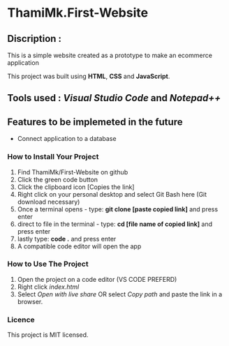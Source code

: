 # ThamiMk.First-Website

## Discription :
This is a simple website created as a prototype to make an ecommerce application

This project was built using **HTML**, **CSS** and **JavaScript**.
## Tools used : *Visual Studio Code* and *Notepad++*
## Features to be implemeted in the future 
* Connect application to a database 


### How to Install Your Project
1. Find  ThamiMk/First-Website on github
2. Click the green code button
3. Click the clipboard icon [Copies the link]
4. Right click on your personal desktop and select Git Bash here (Git download necessary)
5. Once a terminal opens - type: **git clone [paste copied link]** and press enter
6. direct to file in the terminal - type: **cd [file name of copied link]** and press enter
7. lastly type: **code .** and press enter
8. A compatible code editor will open the app 

### How to Use The Project
1. Open the project on a code editor (VS CODE PREFERD)
2. Right click *index.html*
3. Select *Open with live share* OR select *Copy path* and paste the link in a browser.


### Licence
This project is MIT licensed.
